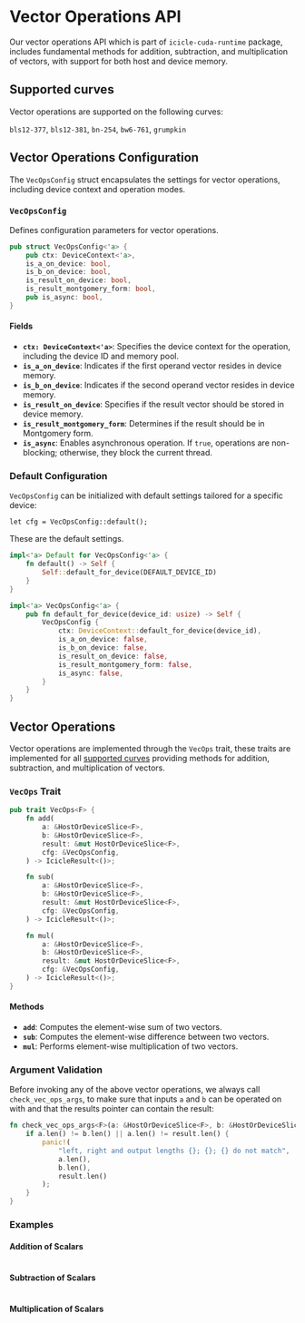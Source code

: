 # Vector Operations API

Our vector operations API which is part of `icicle-cuda-runtime` package, includes fundamental methods for addition, subtraction, and multiplication of vectors, with support for both host and device memory. 


## Supported curves

Vector operations are supported on the following curves:

`bls12-377`, `bls12-381`, `bn-254`, `bw6-761`, `grumpkin`

## Vector Operations Configuration

The `VecOpsConfig` struct encapsulates the settings for vector operations, including device context and operation modes.

### `VecOpsConfig`

Defines configuration parameters for vector operations.

```rust
pub struct VecOpsConfig<'a> {
    pub ctx: DeviceContext<'a>,
    is_a_on_device: bool,
    is_b_on_device: bool,
    is_result_on_device: bool,
    is_result_montgomery_form: bool,
    pub is_async: bool,
}
```

#### Fields

- **`ctx: DeviceContext<'a>`**: Specifies the device context for the operation, including the device ID and memory pool.
- **`is_a_on_device`**: Indicates if the first operand vector resides in device memory.
- **`is_b_on_device`**: Indicates if the second operand vector resides in device memory.
- **`is_result_on_device`**: Specifies if the result vector should be stored in device memory.
- **`is_result_montgomery_form`**: Determines if the result should be in Montgomery form.
- **`is_async`**: Enables asynchronous operation. If `true`, operations are non-blocking; otherwise, they block the current thread.

### Default Configuration

`VecOpsConfig` can be initialized with default settings tailored for a specific device:

```
let cfg = VecOpsConfig::default();
```

These are the default settings.

```rust
impl<'a> Default for VecOpsConfig<'a> {
    fn default() -> Self {
        Self::default_for_device(DEFAULT_DEVICE_ID)
    }
}

impl<'a> VecOpsConfig<'a> {
    pub fn default_for_device(device_id: usize) -> Self {
        VecOpsConfig {
            ctx: DeviceContext::default_for_device(device_id),
            is_a_on_device: false,
            is_b_on_device: false,
            is_result_on_device: false,
            is_result_montgomery_form: false,
            is_async: false,
        }
    }
}
```

## Vector Operations

Vector operations are implemented through the `VecOps` trait, these traits are implemented for all [supported curves](#supported-curves) providing methods for addition, subtraction, and multiplication of vectors.

### `VecOps` Trait

```rust
pub trait VecOps<F> {
    fn add(
        a: &HostOrDeviceSlice<F>,
        b: &HostOrDeviceSlice<F>,
        result: &mut HostOrDeviceSlice<F>,
        cfg: &VecOpsConfig,
    ) -> IcicleResult<()>;

    fn sub(
        a: &HostOrDeviceSlice<F>,
        b: &HostOrDeviceSlice<F>,
        result: &mut HostOrDeviceSlice<F>,
        cfg: &VecOpsConfig,
    ) -> IcicleResult<()>;

    fn mul(
        a: &HostOrDeviceSlice<F>,
        b: &HostOrDeviceSlice<F>,
        result: &mut HostOrDeviceSlice<F>,
        cfg: &VecOpsConfig,
    ) -> IcicleResult<()>;
}
```

#### Methods

- **`add`**: Computes the element-wise sum of two vectors.
- **`sub`**: Computes the element-wise difference between two vectors.
- **`mul`**: Performs element-wise multiplication of two vectors.

### Argument Validation

Before invoking any of the above vector operations, we always call `check_vec_ops_args`, to make sure that inputs `a` and `b` can be operated on with and that the results pointer can contain the result:

```rust
fn check_vec_ops_args<F>(a: &HostOrDeviceSlice<F>, b: &HostOrDeviceSlice<F>, result: &mut HostOrDeviceSlice<F>) {
    if a.len() != b.len() || a.len() != result.len() {
        panic!(
            "left, right and output lengths {}; {}; {} do not match",
            a.len(),
            b.len(),
            result.len()
        );
    }
}
```

### Examples

#### Addition of Scalars

```rust

```

#### Subtraction of Scalars

```rust

```

#### Multiplication of Scalars

```rust

```
